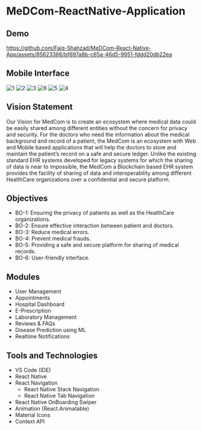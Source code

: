 # MeDCom-ReactNative-Application


## Demo
https://github.com/Faiq-Shahzad/MeDCom-React-Native-App/assets/85623366/bf697a8b-c65a-46d5-9951-fddd20db22ea

## Mobile Interface

![1](https://github.com/Faiq-Shahzad/MeDCom-React-Native-App/assets/85623366/7d319d6b-77fd-4546-bc55-a8abcab066c3)
![2](https://github.com/Faiq-Shahzad/MeDCom-React-Native-App/assets/85623366/b678683e-39f8-478d-abb6-f860de6c93ca)
![3](https://github.com/Faiq-Shahzad/MeDCom-React-Native-App/assets/85623366/3c817888-8e55-4cf9-82bb-572484204c0f)
![6](https://github.com/Faiq-Shahzad/MeDCom-React-Native-App/assets/85623366/4516ae20-d29f-46f7-8e0c-b0f615f3e971)
![5](https://github.com/Faiq-Shahzad/MeDCom-React-Native-App/assets/85623366/4e022eb3-2634-4838-b13d-f510f5572764)
![4](https://github.com/Faiq-Shahzad/MeDCom-React-Native-App/assets/85623366/928b35fb-cc31-40fd-95b0-1a73a2d8bbf8)

## Vision Statement
Our Vision for MedCom is to create an ecosystem where medical data could be easily shared
among different entities without the concern for privacy and security. For the doctors who need
the information about the medical background and record of a patient, the MedCom is an
ecosystem with Web and Mobile based applications that will help the doctors to store and
maintain the patient’s record on a safe and secure ledger. Unlike the existing standard EHR
systems developed for legacy systems for which the sharing of data is near to impossible, the
MedCom a Blockchain based EHR system provides the facility of sharing of data and
interoperability among different HealthCare organizations over a confidential and secure
platform.

## Objectives
- BO-1: Ensuring the privacy of patients as well as the HealthCare organizations.
- BO-2: Ensure effective interaction between patient and doctors.
- BO-3: Reduce medical errors.
- BO-4: Prevent medical frauds.
- BO-5: Providing a safe and secure platform for sharing of medical records.
- BO-6: User-friendly interface.

## Modules
- User Management
- Appointments
- Hospital Dashboard
- E-Prescription
- Laboratory Management
- Reviews & FAQs
- Disease Prediction using ML
- Realtime Notifications


## Tools and Technologies

<ul>
  <li>VS Code (IDE)</li>
  <li>React Native</li>
  <li>React Navigation
    <ul>
      <li>React Native Stack Navigation</li>
      <li>React Native Tab Navigation</li>
    </ul>
  </li> 
  <li>React Native OnBoarding Swiper</li>
  <li>Animation (React.Animatable)</li>
  <li>Material Icons</li>
  <li>Context API</li>
</ul>


